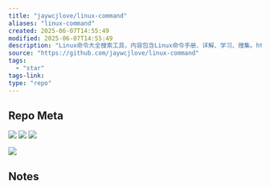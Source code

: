 ```yaml
---
title: "jaywcjlove/linux-command"
aliases: "linux-command"
created: 2025-06-07T14:55:49
modified: 2025-06-07T14:55:49
description: "Linux命令大全搜索工具，内容包含Linux命令手册、详解、学习、搜集。https://git.io/linux"
source: "https://github.com/jaywcjlove/linux-command"
tags:
  - "star"
tags-link:
type: "repo"
---
```

## Repo Meta

![](https://img.shields.io/github/stars/jaywcjlove/linux-command?style=for-the-badge&label=stars) ![](https://img.shields.io/github/repo-size/jaywcjlove/linux-command?style=for-the-badge&label=size) ![](https://img.shields.io/github/created-at/jaywcjlove/linux-command?style=for-the-badge&label=since)

[![](https://github-readme-stats.vercel.app/api/pin/?username=jaywcjlove&repo=linux-command&bg_color=00000000)](https://github.com/jaywcjlove/linux-command)

## Notes

